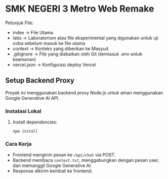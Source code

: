 # SMK NEGERI 3 Metro Web Remake

Petunjuk File:
- index -> File Utama
- labs -> Laboratorium atau file eksperimental yang digunakan untuk uji coba sebelum masuk ke file utama
- context -> Konteks yang diberikan ke Masyud
- .gitignore -> File yang diabaikan oleh Git (termasuk .env untuk keamanan)
- vercel.json -> Konfigurasi deploy Vercel

## Setup Backend Proxy

Proyek ini menggunakan backend proxy Node.js untuk aman menggunakan Google Generative AI API.

### Instalasi Lokal

1. Install dependencies:
   ```
   npm install
   ```
### Cara Kerja

- Frontend mengirim pesan ke `/api/chat` via POST.
- Backend membaca `context.txt`, menggabungkan dengan pesan user, dan memanggil Google Generative AI.
- Response dikirim kembali ke frontend.

